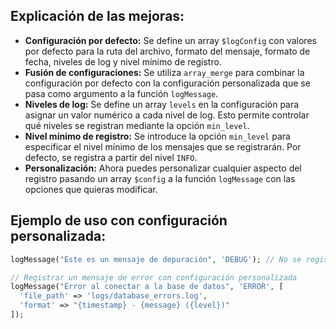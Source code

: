 ## Explicación de las mejoras:

* **Configuración por defecto:** Se define un array `$logConfig` con valores por defecto para la ruta del archivo, formato del mensaje, formato de fecha, niveles de log y nivel mínimo de registro.
* **Fusión de configuraciones:** Se utiliza `array_merge` para combinar la configuración por defecto con la configuración personalizada que se pasa como argumento a la función `logMessage`.
* **Niveles de log:** Se define un array `levels` en la configuración para asignar un valor numérico a cada nivel de log. Esto permite controlar qué niveles se registran mediante la opción `min_level`.
* **Nivel mínimo de registro:** Se introduce la opción `min_level` para especificar el nivel mínimo de los mensajes que se registrarán. Por defecto, se registra a partir del nivel `INFO`.
* **Personalización:** Ahora puedes personalizar cualquier aspecto del registro pasando un array `$config` a la función `logMessage` con las opciones que quieras modificar.

## Ejemplo de uso con configuración personalizada:

```php
logMessage("Este es un mensaje de depuración", 'DEBUG'); // No se registra porque el nivel mínimo es INFO

// Registrar un mensaje de error con configuración personalizada
logMessage("Error al conectar a la base de datos", 'ERROR', [
  'file_path' => 'logs/database_errors.log',
  'format' => "{timestamp} - {message} ({level})"
]);
```
